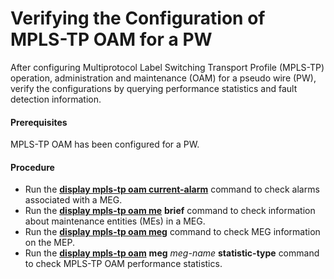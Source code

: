 Verifying the Configuration of MPLS-TP OAM for a PW
===================================================

After configuring Multiprotocol Label Switching Transport Profile (MPLS-TP) operation, administration and maintenance (OAM) for a pseudo wire (PW), verify the configurations by querying performance statistics and fault detection information.

#### Prerequisites

MPLS-TP OAM has been configured for a PW.
#### Procedure

* Run the [**display mpls-tp oam current-alarm**](cmdqueryname=display+mpls-tp+oam+current-alarm) command to check alarms associated with a MEG.
* Run the [**display mpls-tp oam me**](cmdqueryname=display+mpls-tp+oam+me) **brief** command to check information about maintenance entities (MEs) in a MEG.
* Run the [**display mpls-tp oam meg**](cmdqueryname=display+mpls-tp+oam+meg) command to check MEG information on the MEP.
* Run the [**display mpls-tp oam**](cmdqueryname=display+mpls-tp+oam) **meg** *meg-name* **statistic-type** command to check MPLS-TP OAM performance statistics.
